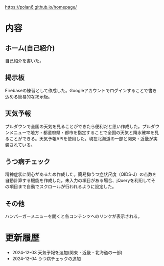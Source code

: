 https://polan6.github.io/homepage/

# 内容

## ホーム(自己紹介)
自己紹介を書いた。
## 掲示板
Firebaseの練習として作成した。Googleアカウントでログインすることで書き込める簡易的な掲示板。
## 天気予報
プルダウンで全国の天気を見ることができたら便利だと思い作成した。プルダウンメニューで地方・都道府県・都市を指定することで全国の天気と降水確率を見ることができる。天気予報APIを使用した。現在北海道の一部と関東・近畿が実装されている。
## うつ病チェック
精神症状に関心があるため作成した。簡易抑うつ症状尺度（QIDS-J）の点数を自動計算する機能を作成した。未入力の項目がある場合、jQueryを利用してその項目まで自動でスクロールが行われるように設定した。
## その他
ハンバーガーメニューを開くと各コンテンツへのリンクが表示される。

# 更新履歴

- 2024-12-03 天気予報を追加(関東・近畿・北海道の一部)
- 2024-12-04 うつ病チェックの追加